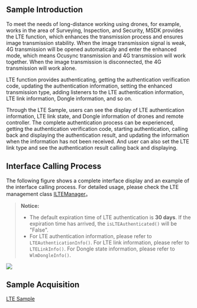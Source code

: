 ## Sample Introduction
To meet the needs of long-distance working using drones, for example, works in the area of Surveying, Inspection, and Security, MSDK provides the LTE function, which enhances the transmission process and ensures image transmission stability. When the image transmission signal is weak, 4G transmission will be opened automatically and enter the enhanced mode, which means Ocusync transmission and 4G transmission will work together. When the image transmission is disconnected, the 4G transmission will work alone.

LTE function provides authenticating, getting the authentication verification code, updating the authentication information, setting the enhanced transmission type, adding listeners to the LTE authentication information, LTE link information, Dongle information, and so on.


Through the LTE Sample, users can see the display of LTE authentication information, LTE link state, and Dongle information of drones and remote controller. The complete authentication process can be experienced, getting the authentication verification code, starting authentication, calling back and displaying the authentication result, and updating the information when the information has not been received. And user can also set the LTE link type and see the authentication result calling back and displaying.


## Interface Calling Process
The following figure shows a complete interface display and an example of the interface calling process. For detailed usage, please check the LTE management class [ILTEManager](https://developer.dji.com/api-reference-v5/android-api/Components/ILTEManager/ILTEManager.html)。

> **Notice:**
>
> * The default expiration time of LTE authentication is **30 days**. If the expiration time has arrived, the `isLTEAuthenticated()` will be "False".
> * For LTE  authentication information, please refer to `LTEAuthenticationInfo()`. For LTE link information, please refer to `LTELinkInfo()`. For Dongle state information, please refer to `WlmDongleInfo()`.

![](https://terra-1-g.djicdn.com/71a7d383e71a4fb8887a310eb746b47f/msdk/Documentation/V5.2/lte-api-en.png)

## Sample Acquisition

[LTE Sample](https://github.com/dji-sdk/Mobile-SDK-Android-V5/blob/dev-sdk-main/SampleCode-V5/android-sdk-v5-sample/src/main/java/dji/sampleV5/aircraft/pages/LTEFragment.kt)
